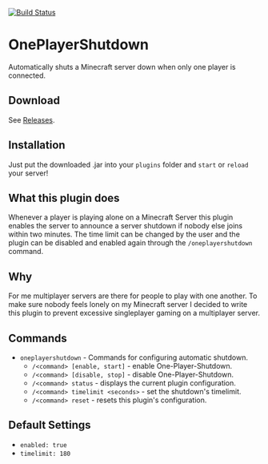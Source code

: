 [![Build Status](https://travis-ci.org/dargmuesli/one-player-shutdown.svg?branch=master)](https://travis-ci.org/dargmuesli/one-player-shutdown)

# OnePlayerShutdown
Automatically shuts a Minecraft server down when only one player is connected.

## Download
See [Releases](https://github.com/Dargmuesli/one-player-shutdown/releases "Releases").

## Installation
Just put the downloaded .jar into your `plugins` folder and `start` or `reload` your server!

## What this plugin does
Whenever a player is playing alone on a Minecraft Server this plugin enables the server to announce a server shutdown if nobody else joins within two minutes. The time limit can be changed by the user and the plugin can be disabled and enabled again through the `/oneplayershutdown` command.

## Why
For me multiplayer servers are there for people to play with one another. To make sure nobody feels lonely on my Minecraft server I decided to write this plugin to prevent excessive singleplayer gaming on a multiplayer server.

## Commands
- `oneplayershutdown` - Commands for configuring automatic shutdown.
  - `/<command> [enable, start]` - enable One-Player-Shutdown.
  - `/<command> [disable, stop]` - disable One-Player-Shutdown.
  - `/<command> status` - displays the current plugin configuration.
  - `/<command> timelimit <seconds>` - set the shutdown's timelimit.
  - `/<command> reset` - resets this plugin's configuration.

## Default Settings
- `enabled: true`
- `timelimit: 180`
